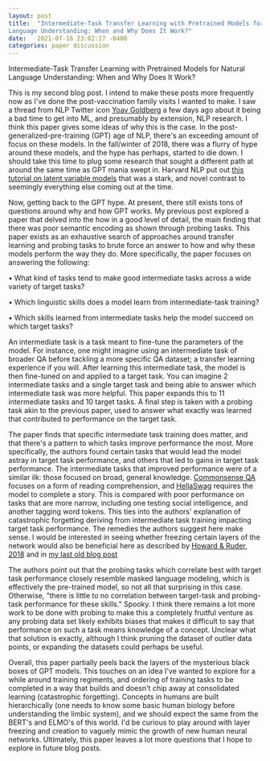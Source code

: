 ```yaml
---
layout: post
title:  "Intermediate-Task Transfer Learning with Pretrained Models for Natural
Language Understanding: When and Why Does It Work?"
date:   2021-07-16 23:02:17 -0400
categories: paper discussion
---
```


Intermediate-Task Transfer Learning with Pretrained Models for Natural Language Understanding: When and Why Does It Work?

This is my second blog post. I intend to make these posts more frequently now as I've done the post-vaccination family visits I wanted to make.
I saw a thread from NLP Twitter icon [Yoav Goldberg](https://twitter.com/yoavgo) a few days ago about it being a bad time to get into ML, and presumably by extension, NLP research. I think this paper gives some ideas of why this is the case.
In the post-generalized-pre-training (GPT) age of NLP, there's an exceeding amount of focus on these models. In the fall/winter of 2018, there was a flurry of hype around these models, and the hype has perhaps, started to die down.
I should take this time to plug some research that sought a different path at around the same time as GPT mania swept in. Harvard NLP put out [this tutorial on latent variable models](https://arxiv.org/pdf/1812.06834.pdf) that was a stark, and novel contrast to seemingly everything else coming out at the time. 

Now, getting back to the GPT hype. At present, there still exists tons of questions around why and how GPT works. My previous post explored a paper that delved into the how in a good level of detail, the main finding that there was poor semantic encoding as shown through probing tasks.
This paper exists as an exhaustive search of approaches around transfer learning and probing tasks to brute force an answer to how and why these models perform the way they do.
More specifically, the paper focuses on answering the following:

• What kind of tasks tend to make good intermediate tasks across a wide variety of target
tasks?

• Which linguistic skills does a model learn
from intermediate-task training?

• Which skills learned from intermediate tasks
help the model succeed on which target tasks?

An intermediate task is a task meant to fine-tune the parameters of the model. For instance, one might imagine using an intermediate task of broader QA before tackling a more specific QA dataset; a transfer learning experience if you will.
After learning this intermediate task, the model is then fine-tuned on and applied to a target task. You can imagine 2 intermediate tasks and a single target task and being able to answer which intermediate task was more helpful. This paper expands this to 11 intermediate tasks and 10 target tasks.
A final step is taken with a probing task akin to the previous paper, used to answer what exactly was learned that contributed to performance on the target task.

The paper finds that specific intermediate task training does matter, and that there's a pattern to which tasks improve performance the most.
More specifically, the authors found certain tasks that would lead the model astray in target task performance, and others that led to gains in target task performance. 
The intermediate tasks that improved performance were of a similar ilk: those focused on broad, general knowledge. [Commonsense QA](https://aclanthology.org/D19-1243/) focuses on a form of reading comprehension, and [HellaSwag](https://aclanthology.org/P19-1472/) requires the model to complete a story. 
This is compared with poor performance on tasks that are more narrow, including one testing social intelligence, and another tagging word tokens. 
This ties into the authors' explanation of catastrophic forgetting deriving from intermediate task training impacting target task performance. The remedies the authors suggest here make sense. I would be interested in seeing whether freezing certain layers of the network would also be beneficial here as described by [Howard & Ruder, 2018](https://arxiv.org/pdf/1801.06146.pdf) and in [my last old blog post](https://dandeeplearningblog.wordpress.com/2019/01/13/1-13-19-an-update-on-fine-tuned-language-models-and-nlps-imagenet-moment/)

The authors point out that the probing tasks which correlate best with target task performance closely resemble masked language modeling, which is effectively the pre-trained model, so not all that surprising in this case. Otherwise, "there is little to no correlation between target-task and probing-task performance for these skills." Spooky.
I think there remains a lot more work to be done with probing to make this a completely fruitful venture as any probing data set likely exhibits biases that makes it difficult to say that performance on such a task means knowledge of a concept. Unclear what that solution is exactly, although I think pruning the dataset of outlier data points, or expanding the datasets could perhaps be useful.

Overall, this paper partially peels back the layers of the mysterious black boxes of GPT models. This touches on an idea I've wanted to explore for a while around training regiments, and ordering of training tasks to be completed in a way that builds and doesn't chip away at consolidated learning (catastrophic forgetting).
Concepts in humans are built hierarchically (one needs to know some basic human biology before understanding the limbic system), and we should expect the same from the BERT's and ELMO's of this world. I'd be curious to play around with layer freezing and creation to vaguely mimic the growth of new human neural networks. 
Ultimately, this paper leaves a lot more questions that I hope to explore in future blog posts. 